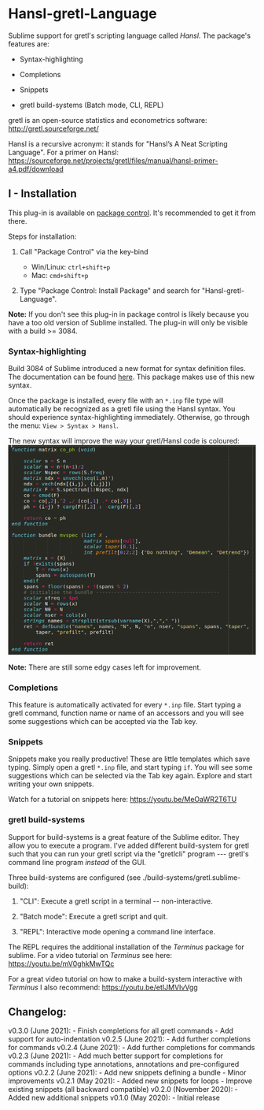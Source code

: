 # Hansl-gretl-Language
Sublime support for gretl's scripting language called *Hansl*. The package's features are:

* Syntax-highlighting

* Completions

* Snippets

* gretl build-systems (Batch mode, CLI, REPL)

gretl is an open-source statistics and econometrics software: http://gretl.sourceforge.net/

Hansl is a recursive acronym: it stands for "Hansl’s A Neat Scripting Language". For a primer on Hansl:
https://sourceforge.net/projects/gretl/files/manual/hansl-primer-a4.pdf/download


## I - Installation
This plug-in is available on [package control](https://packagecontrol.io/packages/Hansl-gretl-Language). It's recommended to get it from there.

Steps for installation:

1) Call "Package Control" via the key-bind
	- Win/Linux: ```ctrl+shift+p```
	- Mac: ```cmd+shift+p```

2) Type "Package Control: Install Package" and search for "Hansl-gretl-Language".

**Note:** If you don't see this plug-in in package control is likely because you have a too old version of Sublime installed. The plug-in will only be visible with a build >= 3084.


### Syntax-highlighting
Build 3084 of Sublime introduced a new format for syntax definition files.
The documentation can be found [here](http://www.sublimetext.com/docs/3/syntax.html). This package makes use of this new syntax.

Once the package is installed, every file with an ```*.inp``` file type will automatically be recognized as a gretl file using the Hansl syntax. You should experience syntax-highlighting immediately. Otherwise, go through the menu: `View > Syntax > Hansl`.

The new syntax will improve the way your gretl/Hansl code is coloured:
![alt text][sample]

[sample]: https://raw.githubusercontent.com/atecon/Hansl-gretl-Language/master/hansl_screenshot.png "Screen-shot of Hansl syntax"

**Note:** There are still some edgy cases left for improvement.


### Completions
This feature is automatically activated for every ```*.inp``` file. Start typing a gretl command, function name or name of an accessors and you will see some suggestions which can be accepted via the Tab key.


### Snippets
Snippets make you really productive! These are little templates which save typing. Simply open a gretl ```*.inp``` file, and start typing ```if```. You will see some suggestions which can be selected via the Tab key again. Explore and start writing your own snippets.

Watch for a tutorial on snippets here: https://youtu.be/MeOaWR2T6TU

### gretl build-systems
Support for build-systems is a great feature of the Sublime editor. They allow you to execute a program. I've added different build-system for gretl such that you can run your gretl script via the "gretlcli" program --- gretl's command line program *instead* of the GUI.

Three build-systems are configured (see ./build-systems/gretl.sublime-build):

1) "CLI": Execute a gretl script in a terminal -- non-interactive.

2) "Batch mode": Execute a gretl script and quit.

3) "REPL": Interactive mode opening a command line interface.

The REPL requires the additional installation of the *Terminus* package for sublime. For a video tutorial on *Terminus* see here: https://youtu.be/mV0ghkMwTQc

For a great video tutorial on how to make a build-system interactive with *Terminus* I also recommend: https://youtu.be/etIJMVIvVgg


## Changelog:
v0.3.0 (June 2021):
    - Finish completions for all gretl commands
    - Add support for auto-indentation
v0.2.5 (June 2021):
    - Add further completions for commands
v0.2.4 (June 2021):
    - Add further completions for commands
v0.2.3 (June 2021):
    - Add much better support for completions for commands including type annotations, annotations and pre-configured options
v0.2.2 (June 2021):
    - Add new snippets defining a bundle
    - Minor improvements
v0.2.1 (May 2021):
    - Added new snippets for loops
    - Improve existing snippets (all backward compatible)
v0.2.0 (November 2020):
    - Added new additional snippets
v0.1.0 (May 2020):
    - Initial release
